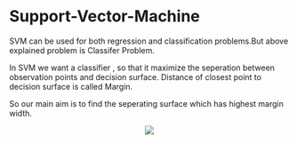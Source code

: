 # Support-Vector-Machine
SVM can be used for both regression and classification problems.But above explained problem is Classifer Problem.

In SVM we want a classifier , so that it maximize the seperation between observation points and decision surface.
Distance of closest point to decision surface is called Margin.

So our main aim is to find the seperating surface which has highest margin width.

<p align="center">
  <img src="https://github.com/Ruchikamodgil/Support-Vector-Machine-Implementation/blob/main/img.png" />
</p>
